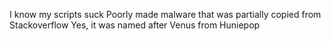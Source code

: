 I know my scripts suck
Poorly made malware that was partially copied from Stackoverflow
Yes, it was named after Venus from Huniepop
